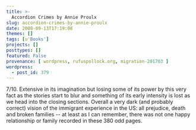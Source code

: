 ```yaml
---
title: >-
  Accordion Crimes by Annie Proulx
slug: accordion-crimes-by-annie-proulx
date: 2008-09-13T17:19:08
themes: []
tags: [u'Books']
projects: []
posttypes: []
featured: False
provenance: [ wordpress, rufuspollock.org, migration-201703 ]
wordpress:
  - post_id: 379
---
```


7/10. Extensive in its imagination but losing some of its power by this very fact as the stories start to blur and something of its early intensity is lost as we head into the closing sections. Overall a very dark (and probably correct) vision of the immigrant experience in the US: all prejudice, death and broken families -- at least as I can remember, there was not one happy relationship or family recorded in these 380 odd pages.

